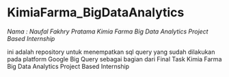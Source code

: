 # KimiaFarma_BigDataAnalytics
*Nama : Naufal Fakhry Pratama*
*Kimia Farma Big Data Analytics Project Based Internship*


ini adalah repository untuk menempatkan sql query yang sudah dilakukan pada platform Google Big Query sebagai bagian dari Final Task Kimia Farma Big Data Analytics Project Based Internship
